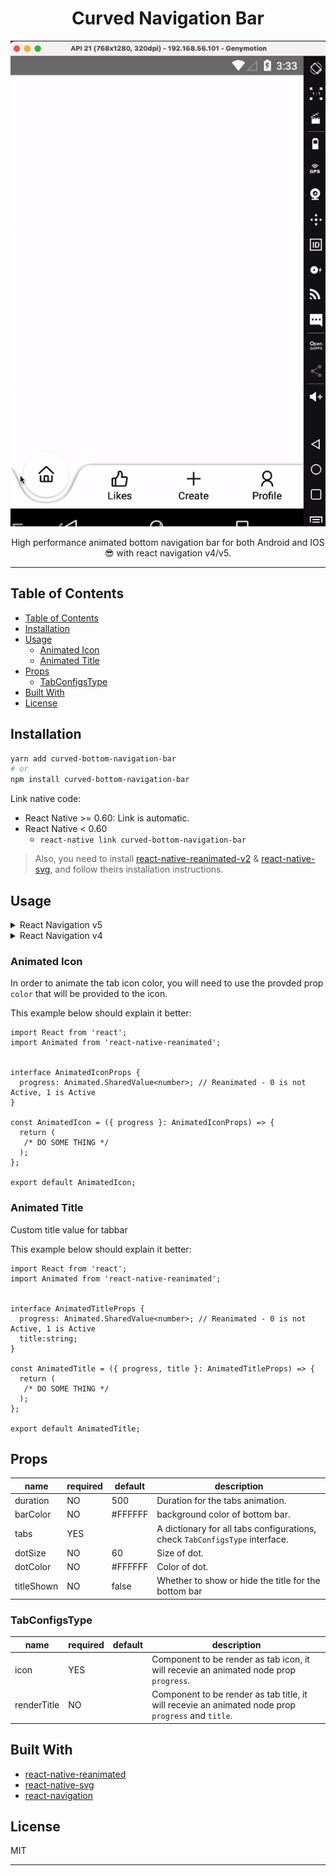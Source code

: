 <div align="center">
<h1>Curved Navigation Bar</h1>


<img src="./preview.gif">

High performance animated bottom navigation bar for both Android and IOS 😎 with react navigation v4/v5.

</div>

---

## Table of Contents

- [Table of Contents](#table-of-contents)
- [Installation](#installation)
- [Usage](#usage)
  - [Animated Icon](#animated-icon)
  - [Animated Title](#animated-title)
- [Props](#props)
  - [TabConfigsType](#tabconfigstype)
- [Built With](#built-with)
- [License](#license)

## Installation

```sh
yarn add curved-bottom-navigation-bar
# or
npm install curved-bottom-navigation-bar
```
Link native code:
  - React Native >= 0.60: Link is automatic.
  - React Native < 0.60 
    - `react-native link curved-bottom-navigation-bar`

> Also, you need to install [react-native-reanimated-v2](https://docs.swmansion.com/react-native-reanimated/docs/installation) & [react-native-svg](https://github.com/react-native-community/react-native-svg), and follow theirs installation instructions.

## Usage

<details>
  <summary>React Navigation v5</summary>

```tsx
import React from 'react';
import { NavigationContainer } from '@react-navigation/native';
import { createBottomTabNavigator } from '@react-navigation/bottom-tabs';
import AnimatedTabBar, {TabsConfigsType} from 'curved-bottom-navigation-bar';
import {SafeAreaProvider} from 'react-native-safe-area-context';
const tabs: TabsConfigsType = {
    Home: {
        icon: ({ progress }) => /* Icon Component */,
        renderTitle: ({ progress, title }) => /* Custom reanimated Component */
    },
    Profile: {
        icon: ({ progress }) => /* Icon Component */,
        renderTitle: ({ progress, title }) => /* Custom reanimated Component */
    },
}

const Tab = createBottomTabNavigator();

export default function App() {
  return (
  <SafeAreaProvider>
    <NavigationContainer>
      <Tab.Navigator
        tabBar={props => (
          <AnimatedTabBar tabs={tabs} {...props} />
        )}
      >
        <Tab.Screen
          name="Home"
          component={HomeScreen}
        />
        <Tab.Screen
          name="Profile"
          component={ProfileScreen}
        />
      </Tab.Navigator>
    </NavigationContainer>
  </SafeAreaProvider>
  )
}
```

</details>

<details>
  <summary>React Navigation v4</summary>

```tsx
import React from 'react';
import {createAppContainer} from 'react-navigation';
import {createBottomTabNavigator} from 'react-navigation-tabs';
import {createStackNavigator} from 'react-navigation-stack';
import {SafeAreaProvider} from 'react-native-safe-area-context';
import AnimatedTabBar, {TabsConfigsType} from 'curved-bottom-navigation-bar';

const tabs: TabsConfigsType = {
    Home: {
        icon: ({ progress }) => /* Icon Component */,
        renderTitle: ({ progress,title }) => /* Custom reanimated Component */
    },
    Profile: {
        icon: ({ progress }) => /* Icon Component */,
        renderTitle: ({ progress,title }) => /* Custom reanimated Component */
    },
}

const TabNavigator = createBottomTabNavigator(
  {
    Home: HomeScreen,
    Profile: ProfileScreen,
  },
  {
    tabBarComponent: props => <AnimatedTabBar tabs={tabs} {...props} />,
  },
);

const AppContainer = createAppContainer(TabNavigator);

export default () => (
  <SafeAreaProvider>
    <AppContainer />
  </SafeAreaProvider>
);
```

</details>

### Animated Icon

In order to animate the tab icon color, you will need to use the provded prop `color` that will be provided to the icon.

This example below should explain it better:

```tsx
import React from 'react';
import Animated from 'react-native-reanimated';


interface AnimatedIconProps {
  progress: Animated.SharedValue<number>; // Reanimated - 0 is not Active, 1 is Active
}

const AnimatedIcon = ({ progress }: AnimatedIconProps) => {
  return (
   /* DO SOME THING */
  );
};

export default AnimatedIcon;
```
### Animated Title

Custom title value for tabbar

This example below should explain it better:

```tsx
import React from 'react';
import Animated from 'react-native-reanimated';


interface AnimatedTitleProps {
  progress: Animated.SharedValue<number>; // Reanimated - 0 is not Active, 1 is Active
  title:string;
}

const AnimatedTitle = ({ progress, title }: AnimatedTitleProps) => {
  return (
   /* DO SOME THING */
  );
};

export default AnimatedTitle;
```

## Props

| name           | required | default                          | description                                                                 |
| -------------- | -------- | -------------------------------- | --------------------------------------------------------------------------- |
| duration       | NO       | 500                              | Duration for the tabs animation.                                            |
| barColor         | NO       | #FFFFFF           | background color of bottom bar.              |
| tabs           | YES      |                                  | A dictionary for all tabs configurations, check `TabConfigsType` interface. |
| dotSize          | NO       | 60     | Size of dot.                        |
| dotColor | NO       | #FFFFFF | Color of dot.                                        |
| titleShown | NO       | false | Whether to show or hide the title for the bottom bar                                       |

### TabConfigsType

| name            | required | default | description                                                                        |
| --------------- | -------- | ------- | ---------------------------------------------------------------------------------- |
| icon            | YES      |         |  Component to be render as tab icon, it will recevie an animated node prop `progress`.
| renderTitle            | NO      |         |  Component to be render as tab title, it will recevie an animated node prop `progress` and `title`.


## Built With

- [react-native-reanimated](https://docs.swmansion.com/react-native-reanimated/)
- [react-native-svg](https://github.com/react-native-community/react-native-svg)
- [react-navigation](https://github.com/react-navigation/react-navigation)

## License

MIT

---
</p>

